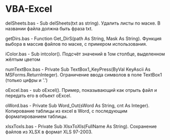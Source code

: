 # VBA-Excel

delSheets.bas - Sub delSheets(txt as string). Удалить листы по маске. В названии файла должна быть фраза txt.

getDirs.bas - Function Get_DirS(path As String, Mask As String). Функция выбора в массив файлов по маске, с примером использования.

iColor.bas - Sub intcolor(). Подсчёт значений в 1ом столбце, выделенном жёлтым цветом

numTextBox.bas - Private Sub TextBox1_KeyPress(ByVal KeyAscii As MSForms.ReturnInteger). Ограничение ввода символов в поле TextBox1 (только цифры и '.')

oExcel.bas - sub oExcel(). Пример, показывающий как отрыть файл и передать его в объект oExcel.

oWord.bas - Private Sub Word_Out(sWord As String, cnt As Integer). Копирование таблицы из excel в Word, с последующим форматированием таблицы.

xlsxToxls.bas - Private Sub XlsxToXls(FullName As String). Сохранение файлов из XLSX в формат XLS 97-2003.
